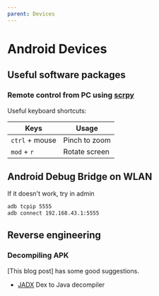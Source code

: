 ```yaml
---
parent: Devices
---
```


# Android Devices

## Useful software packages

### Remote control from PC using [scrpy](https://github.com/Genymobile/scrcpy)

Useful keyboard shortcuts:

Keys | Usage
-|-
`ctrl` + mouse | Pinch to zoom
`mod` + `r` | Rotate screen

## Android Debug Bridge on WLAN

If it doesn't work, try in admin

```bash
adb tcpip 5555
adb connect 192.168.43.1:5555
```

## Reverse engineering

### Decompiling APK

[This blog post] has some good suggestions.

* [JADX](https://github.com/skylot/jadx) Dex to Java decompiler
